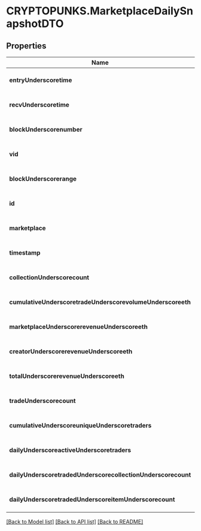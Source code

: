 # CRYPTOPUNKS.MarketplaceDailySnapshotDTO

## Properties
Name | Type | Description | Notes
------------ | ------------- | ------------- | -------------
**entryUnderscoretime** | **string** |  | [optional] [default to null]
**recvUnderscoretime** | **string** |  | [optional] [default to null]
**blockUnderscorenumber** | **string** |  | [optional] [default to null]
**vid** | **integer** |  | [optional] [default to null]
**blockUnderscorerange** | **string** |  | [optional] [default to null]
**id** | **string** |  | [optional] [default to null]
**marketplace** | **string** |  | [optional] [default to null]
**timestamp** | **string** |  | [optional] [default to null]
**collectionUnderscorecount** | **integer** |  | [optional] [default to null]
**cumulativeUnderscoretradeUnderscorevolumeUnderscoreeth** | **string** |  | [optional] [default to null]
**marketplaceUnderscorerevenueUnderscoreeth** | **string** |  | [optional] [default to null]
**creatorUnderscorerevenueUnderscoreeth** | **string** |  | [optional] [default to null]
**totalUnderscorerevenueUnderscoreeth** | **string** |  | [optional] [default to null]
**tradeUnderscorecount** | **integer** |  | [optional] [default to null]
**cumulativeUnderscoreuniqueUnderscoretraders** | **integer** |  | [optional] [default to null]
**dailyUnderscoreactiveUnderscoretraders** | **integer** |  | [optional] [default to null]
**dailyUnderscoretradedUnderscorecollectionUnderscorecount** | **integer** |  | [optional] [default to null]
**dailyUnderscoretradedUnderscoreitemUnderscorecount** | **integer** |  | [optional] [default to null]

[[Back to Model list]](../README.md#documentation-for-models) [[Back to API list]](../README.md#documentation-for-api-endpoints) [[Back to README]](../README.md)


